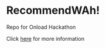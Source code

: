 # RecommendWAh!
Repo for Onload Hackathon

Click [here](https://devfolio.co/submissions/recommendwah) for more information
